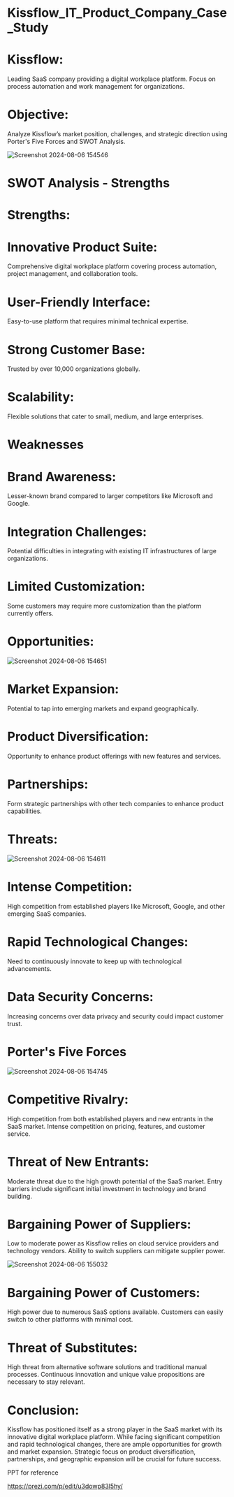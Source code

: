 # Kissflow_IT_Product_Company_Case_Study

# Kissflow:

Leading SaaS company providing a digital workplace platform.
Focus on process automation and work management for organizations.


# Objective:

Analyze Kissflow’s market position, challenges, and strategic direction using Porter's Five Forces and SWOT Analysis.

![Screenshot 2024-08-06 154546](https://github.com/user-attachments/assets/3137f523-a4ef-4080-a52d-90bc9bd278a6)


# SWOT Analysis - Strengths
# Strengths:

# Innovative Product Suite: 
Comprehensive digital workplace platform covering process automation, project management, and collaboration tools.
# User-Friendly Interface: 
Easy-to-use platform that requires minimal technical expertise.
# Strong Customer Base:
Trusted by over 10,000 organizations globally.
# Scalability:
Flexible solutions that cater to small, medium, and large enterprises.


#  Weaknesses
# Brand Awareness:
Lesser-known brand compared to larger competitors like Microsoft and Google.
# Integration Challenges: 
Potential difficulties in integrating with existing IT infrastructures of large organizations.
# Limited Customization:
Some customers may require more customization than the platform currently offers.


# Opportunities:

![Screenshot 2024-08-06 154651](https://github.com/user-attachments/assets/15b2a2b5-aae5-4cce-9a67-5d374b156267)

# Market Expansion: 
Potential to tap into emerging markets and expand geographically.
# Product Diversification: 
Opportunity to enhance product offerings with new features and services.
# Partnerships: 
Form strategic partnerships with other tech companies to enhance product capabilities.


# Threats:

![Screenshot 2024-08-06 154611](https://github.com/user-attachments/assets/3c435011-51bc-4734-80ee-fcb8e9474d20)

# Intense Competition: 
High competition from established players like Microsoft, Google, and other emerging SaaS companies.
# Rapid Technological Changes:
Need to continuously innovate to keep up with technological advancements.
# Data Security Concerns: 
Increasing concerns over data privacy and security could impact customer trust.



# Porter's Five Forces

![Screenshot 2024-08-06 154745](https://github.com/user-attachments/assets/d3cbf79a-978b-4a3a-86f5-6a94197d8873)


# Competitive Rivalry:
High competition from both established players and new entrants in the SaaS market.
Intense competition on pricing, features, and customer service.

# Threat of New Entrants:
Moderate threat due to the high growth potential of the SaaS market.
Entry barriers include significant initial investment in technology and brand building.


# Bargaining Power of Suppliers:
Low to moderate power as Kissflow relies on cloud service providers and technology vendors.
Ability to switch suppliers can mitigate supplier power.

![Screenshot 2024-08-06 155032](https://github.com/user-attachments/assets/d2430c3a-19ad-4ab0-b6cf-abd087fb339b)

# Bargaining Power of Customers:
High power due to numerous SaaS options available.
Customers can easily switch to other platforms with minimal cost.

# Threat of Substitutes:
High threat from alternative software solutions and traditional manual processes.
Continuous innovation and unique value propositions are necessary to stay relevant.

# Conclusion:

Kissflow has positioned itself as a strong player in the SaaS market with its innovative digital workplace platform.
While facing significant competition and rapid technological changes, there are ample opportunities for growth and market expansion.
Strategic focus on product diversification, partnerships, and geographic expansion will be crucial for future success.


PPT for reference

https://prezi.com/p/edit/u3dowp83l5hy/
